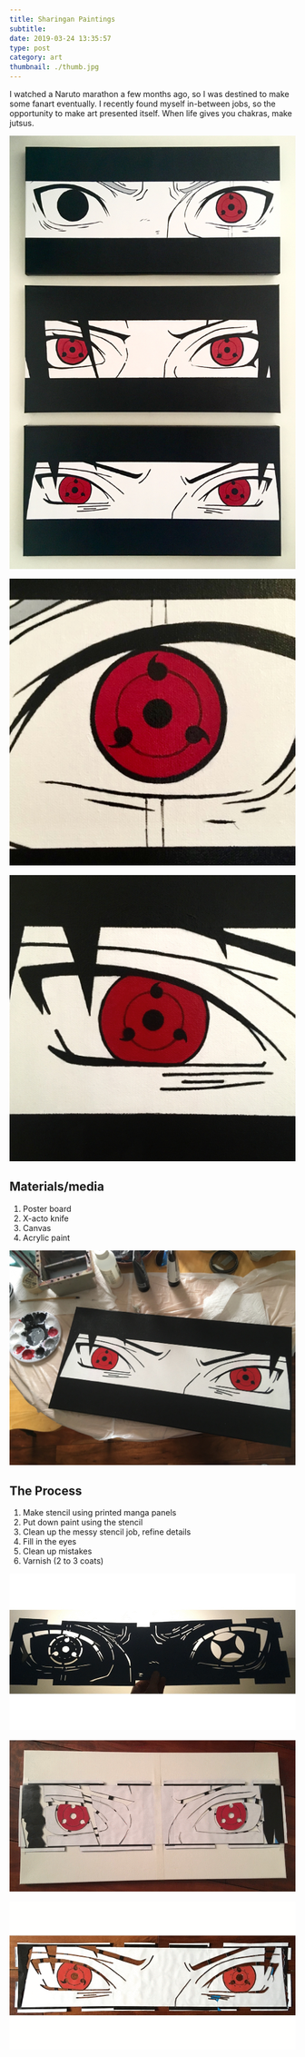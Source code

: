 ```yaml
---
title: Sharingan Paintings
subtitle:
date: 2019-03-24 13:35:57
type: post
category: art
thumbnail: ./thumb.jpg
---
```


I watched a Naruto marathon a few months ago, so I was destined to make some fanart eventually. <!-- more --> I recently found myself in-between jobs, so the opportunity to make art presented itself. When life gives you chakras, make jutsus.

![yep yep yep](./full.jpg "yep yep")

![yep yep yep](./kakashi-closeup.jpg "yep yep")

![yep yep yep](./sasuke-closeup.jpg "yep yep")

## Materials/media

1. Poster board
1. X-acto knife
1. Canvas
1. Acrylic paint

![yep yep yep](./sasuke-table.jpg "yep yep")

## The Process

1. Make stencil using printed manga panels
1. Put down paint using the stencil
1. Clean up the messy stencil job, refine details
1. Fill in the eyes
1. Clean up mistakes
1. Varnish (2 to 3 coats)

![yep yep yep](./kakashi-process.gif "yep yep")

![yep yep yep](./itachi-process-2.gif "yep yep")

![yep yep yep](./sasuke-process.gif "yep yep")
